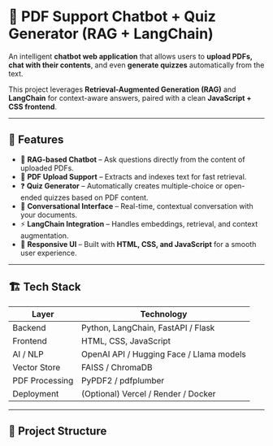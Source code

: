 # 🤖 PDF Support Chatbot + Quiz Generator (RAG + LangChain)

An intelligent **chatbot web application** that allows users to **upload PDFs, chat with their contents**, and even **generate quizzes** automatically from the text.  

This project leverages **Retrieval-Augmented Generation (RAG)** and **LangChain** for context-aware answers, paired with a clean **JavaScript + CSS frontend**.

---

## 🚀 Features

- 🧠 **RAG-based Chatbot** – Ask questions directly from the content of uploaded PDFs.  
- 📄 **PDF Upload Support** – Extracts and indexes text for fast retrieval.  
- ❓ **Quiz Generator** – Automatically creates multiple-choice or open-ended quizzes based on PDF content.  
- 💬 **Conversational Interface** – Real-time, contextual conversation with your documents.  
- ⚡ **LangChain Integration** – Handles embeddings, retrieval, and context augmentation.  
- 🎨 **Responsive UI** – Built with **HTML, CSS, and JavaScript** for a smooth user experience.

---

## 🏗️ Tech Stack

| Layer | Technology |
|-------|-------------|
| Backend | Python, LangChain, FastAPI / Flask |
| Frontend | HTML, CSS, JavaScript |
| AI / NLP | OpenAI API / Hugging Face / Llama models |
| Vector Store | FAISS / ChromaDB |
| PDF Processing | PyPDF2 / pdfplumber |
| Deployment | (Optional) Vercel / Render / Docker |

---

## 📂 Project Structure

